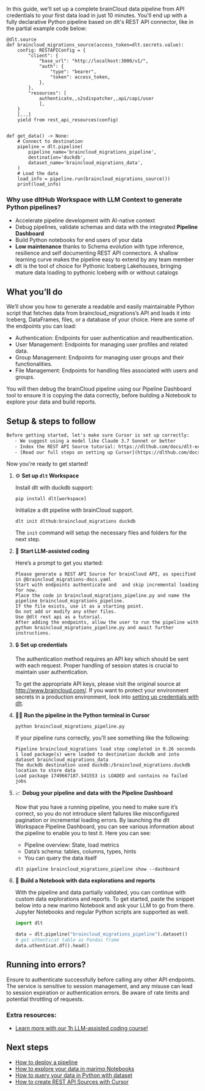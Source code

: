 In this guide, we'll set up a complete brainCloud data pipeline from API credentials to your first data load in just 10 minutes. You'll end up with a fully declarative Python pipeline based on dlt's REST API connector, like in the partial example code below:

```python-outcome
@dlt.source
def braincloud_migrations_source(access_token=dlt.secrets.value):
    config: RESTAPIConfig = {
        "client": {
            "base_url": "http://localhost:3000/v1/",
            "auth": {
                "type": "bearer",
                "token": access_token,
            },
        },
        "resources": [
            authenticate,,s2sdispatcher,,api/capi/user
            ],
    }
    [...]
    yield from rest_api_resources(config)


def get_data() -> None:
    # Connect to destination
    pipeline = dlt.pipeline(
        pipeline_name='braincloud_migrations_pipeline',
        destination='duckdb',
        dataset_name='braincloud_migrations_data', 
    )
    # Load the data
    load_info = pipeline.run(braincloud_migrations_source())
    print(load_info) 
```

### Why use dltHub Workspace with LLM Context to generate Python pipelines?

- Accelerate pipeline development with AI-native context
- Debug pipelines, validate schemas and data with the integrated **Pipeline Dashboard**
- Build Python notebooks for end users of your data
- **Low maintenance** thanks to Schema evolution with type inference, resilience and self documenting REST API connectors. A shallow learning curve makes the pipeline easy to extend by any team member
- dlt is the tool of choice for Pythonic Iceberg Lakehouses, bringing mature data loading to pythonic Iceberg with or without catalogs

## What you’ll do

We’ll show you how to generate a readable and easily maintainable Python script that fetches data from braincloud_migrations’s API and loads it into Iceberg, DataFrames, files, or a database of your choice. Here are some of the endpoints you can load:

- Authentication: Endpoints for user authentication and reauthentication.
- User Management: Endpoints for managing user profiles and related data.
- Group Management: Endpoints for managing user groups and their functionalities.
- File Management: Endpoints for handling files associated with users and groups.

You will then debug the brainCloud pipeline using our Pipeline Dashboard tool to ensure it is copying the data correctly, before building a Notebook to explore your data and build reports.

## Setup & steps to follow

```default
Before getting started, let's make sure Cursor is set up correctly:
   - We suggest using a model like Claude 3.7 Sonnet or better
   - Index the REST API Source tutorial: https://dlthub.com/docs/dlt-ecosystem/verified-sources/rest_api/ and add it to context as **@dlt rest api**
   - [Read our full steps on setting up Cursor](https://dlthub.com/docs/dlt-ecosystem/llm-tooling/cursor-restapi#23-configuring-cursor-with-documentation)
```

Now you're ready to get started!

1. ⚙️ **Set up `dlt` Workspace**
    
    Install dlt with duckdb support:
    ```shell
    pip install dlt[workspace]
    ```

    Initialize a dlt pipeline with brainCloud support.
    ```shell
    dlt init dlthub:braincloud_migrations duckdb
    ```

    The `init` command will setup the necessary files and folders for the next step.
    
2. 🤠 **Start LLM-assisted coding**
    
    Here’s a prompt to get you started:
    
    ```prompt
    Please generate a REST API Source for brainCloud API, as specified in @braincloud_migrations-docs.yaml 
    Start with endpoints authenticate and  and skip incremental loading for now. 
    Place the code in braincloud_migrations_pipeline.py and name the pipeline braincloud_migrations_pipeline. 
    If the file exists, use it as a starting point. 
    Do not add or modify any other files. 
    Use @dlt rest api as a tutorial. 
    After adding the endpoints, allow the user to run the pipeline with python braincloud_migrations_pipeline.py and await further instructions.
    ```

    
3. 🔒 **Set up credentials** 
    
    The authentication method requires an API key which should be sent with each request. Proper handling of session states is crucial to maintain user authentication.
    
    To get the appropriate API keys, please visit the original source at http://www.braincloud.com/.
    If you want to protect your environment secrets in a production environment, look into [setting up credentials with dlt](https://dlthub.com/docs/walkthroughs/add_credentials).
    
4. 🏃‍♀️ **Run the pipeline in the Python terminal in Cursor**
    
    ```shell
    python braincloud_migrations_pipeline.py
    ```
    
    If your pipeline runs correctly, you’ll see something like the following:
    
    ```shell
    Pipeline braincloud_migrations load step completed in 0.26 seconds
    1 load package(s) were loaded to destination duckdb and into dataset braincloud_migrations_data
    The duckdb destination used duckdb:/braincloud_migrations.duckdb location to store data
    Load package 1749667187.541553 is LOADED and contains no failed jobs
    ```
    
5. 📈 **Debug your pipeline and data with the Pipeline Dashboard**

    Now that you have a running pipeline, you need to make sure it’s correct, so you do not introduce silent failures like misconfigured pagination or incremental loading errors. By launching the dlt Workspace Pipeline Dashboard, you can see various information about the pipeline to enable you to test it. Here you can see:
    - Pipeline overview: State, load metrics
    - Data’s schema: tables, columns, types, hints
    - You can query the data itself
    
    ```shell
    dlt pipeline braincloud_migrations_pipeline show --dashboard
    ```
    
6. 🐍 **Build a Notebook with data explorations and reports**

    With the pipeline and data partially validated, you can continue with custom data explorations and reports. To get started, paste the snippet below into a new marimo Notebook and ask your LLM to go from there. Jupyter Notebooks and regular Python scripts are supported as well.

    
    ```python
    import dlt

   data = dlt.pipeline("braincloud_migrations_pipeline").dataset()
   # get uthenticat table as Pandas frame
   data.uthenticat.df().head()
    ```

## Running into errors?

Ensure to authenticate successfully before calling any other API endpoints. The service is sensitive to session management, and any misuse can lead to session expiration or authentication errors. Be aware of rate limits and potential throttling of requests.

### Extra resources:

- [Learn more with our 1h LLM-assisted coding course!](https://www.youtube.com/watch?v=GGid70rnJuM)

## Next steps

- [How to deploy a pipeline](https://dlthub.com/docs/walkthroughs/deploy-a-pipeline)
- [How to explore your data in marimo Notebooks](https://dlthub.com/docs/general-usage/dataset-access/marimo)
- [How to query your data in Python with dataset](https://dlthub.com/docs/general-usage/dataset-access/dataset)
- [How to create REST API Sources with Cursor](https://dlthub.com/docs/dlt-ecosystem/llm-tooling/cursor-restapi)